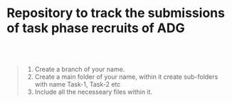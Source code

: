 # Repository to track the submissions of task phase recruits of ADG
<br> </br>

> 1. Create a branch of your name.
> 2. Create a main folder of your name, within it create sub-folders with name Task-1, Task-2 etc
> 3. Include all the necesseary files within it.
